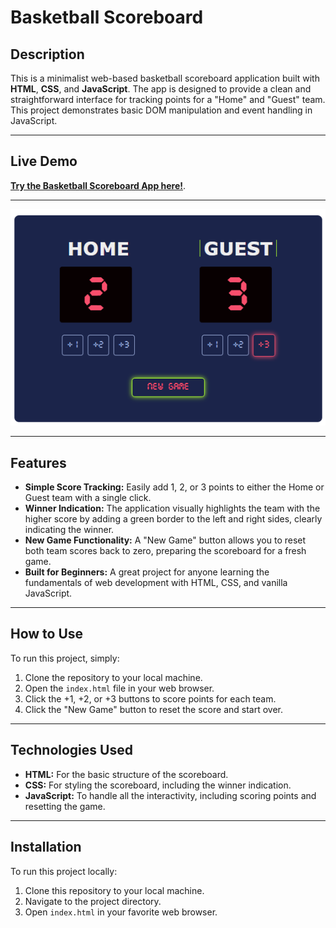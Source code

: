 # Basketball Scoreboard

## Description

This is a minimalist web-based basketball scoreboard application built with **HTML**, **CSS**, and **JavaScript**. The app is designed to provide a clean and straightforward interface for tracking points for a "Home" and "Guest" team. This project demonstrates basic DOM manipulation and event handling in JavaScript.

---

## Live Demo

[**Try the Basketball Scoreboard App here!**](https://scoreboard-golden.netlify.app/).

---

<img src="assets/screenshot.png" alt="Screenshot of the Basketball Scoreboard App UI" width="700"/>

---

## Features

- **Simple Score Tracking:** Easily add 1, 2, or 3 points to either the Home or Guest team with a single click.
- **Winner Indication:** The application visually highlights the team with the higher score by adding a green border to the left and right sides, clearly indicating the winner.
- **New Game Functionality:** A "New Game" button allows you to reset both team scores back to zero, preparing the scoreboard for a fresh game.
- **Built for Beginners:** A great project for anyone learning the fundamentals of web development with HTML, CSS, and vanilla JavaScript.

---

## How to Use

To run this project, simply:

1. Clone the repository to your local machine.
2. Open the `index.html` file in your web browser.
3. Click the +1, +2, or +3 buttons to score points for each team.
4. Click the "New Game" button to reset the score and start over.

---

## Technologies Used

- **HTML:** For the basic structure of the scoreboard.
- **CSS:** For styling the scoreboard, including the winner indication.
- **JavaScript:** To handle all the interactivity, including scoring points and resetting the game.

---

## Installation

To run this project locally:

1.  Clone this repository to your local machine.
2.  Navigate to the project directory.
3.  Open `index.html` in your favorite web browser.

